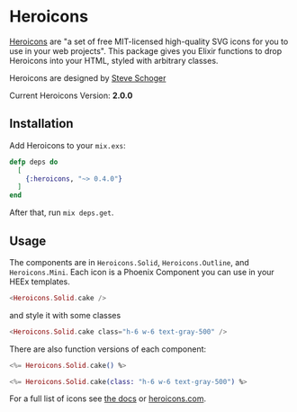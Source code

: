 # Heroicons

[Heroicons](https://github.com/tailwindlabs/heroicons) are "a set of free MIT-licensed high-quality SVG icons for you to use in your web projects". This package gives you Elixir functions to drop Heroicons into your HTML, styled with arbitrary classes.

Heroicons are designed by [Steve Schoger](https://twitter.com/steveschoger)

Current Heroicons Version: **2.0.0**

## Installation

Add Heroicons to your `mix.exs`:

```elixir
defp deps do
  [
    {:heroicons, "~> 0.4.0"}
  ]
end
```

After that, run `mix deps.get`.

## Usage

The components are in `Heroicons.Solid`, `Heroicons.Outline`, and `Heroicons.Mini`. Each icon is a Phoenix Component you can use in your HEEx templates.

```eex
<Heroicons.Solid.cake />
```

and style it with some classes

```eex
<Heroicons.Solid.cake class="h-6 w-6 text-gray-500" />
```

There are also function versions of each component:
```eex
<%= Heroicons.Solid.cake() %>

<%= Heroicons.Solid.cake(class: "h-6 w-6 text-gray-500") %>
```

For a full list of icons see [the docs](https://hexdocs.pm/heroicons/api-reference.html) or [heroicons.com](https://heroicons.com/).
